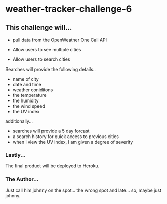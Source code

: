 # weather-tracker-challenge-6

## This challenge will...

- pull data from the OpenWeather One Call API

- Allow users to see multiple cities

- Allow users to search cities

Searches will provide the following details..

- name of city
- date and time
- weather coniditons
- the temperature
- the humidity
- the wind speed
- the UV index

additionally...

- searches will provide a 5 day forcast
- a search history for quick access to previous cities
- when i view the UV index, I am given a degree of severity

### Lastly...

The final product will be deployed to Heroku.

### The Author...

Just call him johnny on the spot... the wrong spot and late... so, maybe just johnny.
